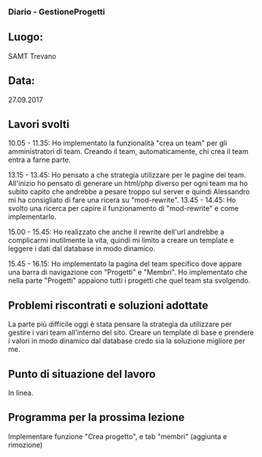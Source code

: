 ### Diario - GestioneProgetti
## Luogo:
SAMT Trevano

## Data: 
27.09.2017

## Lavori svolti			
10.05 - 11.35:  Ho implementato la funzionalità "crea un team" per gli amministratori di team. Creando il team, automaticamente, chi crea il team entra a farne parte.

13.15 - 13.45:  Ho pensato a che strategia utilizzare per le pagine dei team. All'inizio ho pensato di generare un html/php diverso per ogni team ma ho subito capito che andrebbe a pesare troppo sul server e quindi Alessandro mi ha consigliato di fare una ricera su "mod-rewrite".
13.45 - 14.45:	Ho svolto una ricerca per capire il funzionamento di "mod-rewrite" e come implementarlo.
				
15.00 - 15.45:  Ho realizzato che anche il rewrite dell'url andrebbe a complicarmi inutilmente la vita, quindi mi limito a creare un template e leggere i dati dal database in modo dinamico.

15.45 - 16.15:  Ho implementato la pagina del team specifico dove appare una barra di navigazione con "Progetti" e "Membri". Ho implementato che nella parte "Progetti" appaiono tutti i progetti che quel team sta svolgendo.

## Problemi riscontrati e soluzioni adottate
La parte più difficile oggi è stata pensare la strategia da utilizzare per gestire i vari team all'interno del sito. Creare un template di base e prendere i valori in modo dinamico dal database credo sia la soluzione migliore per me.

## Punto di situazione del lavoro
In linea.

## Programma per la prossima lezione
Implementare funzione "Crea progetto", e tab "membri" (aggiunta e rimozione)

